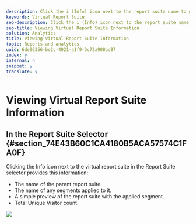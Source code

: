 ```yaml
---
description: Click the i (Info) icon next to the report suite name to get info about it.
keywords: Virtual Report Suite
seo-description: Click the i (Info) icon next to the report suite name to get info about it.
seo-title: Viewing Virtual Report Suite Information
solution: Analytics
title: Viewing Virtual Report Suite Information
topic: Reports and analytics
uuid: 6de96356-be2c-4021-a1f9-3c72a900bd87
index: y
internal: n
snippet: y
translate: y
---
```


# Viewing Virtual Report Suite Information


## In the Report Suite Selector {#section_74E43B60C1CA4180B5ACA57574C1FA0F}

Clicking the Info icon next to the virtual report suite in the Report Suite selector provides this information: 
* The name of the parent report suite.
* The name of any segments applied to it.
* A simple preview of the report suite with the applied segment.
* Total Unique Visitor count.


![](graphics/vrs-info.png) 
